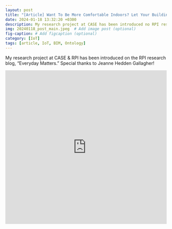 ```yaml
---
layout: post
title: "[Article] Want To Be More Comfortable Indoors? Let Your Building Help"
date: 2024-01-18 13:32:20 +0300
description: My research project at CASE has been introduced no RPI research blog, "Everyday Matters." # Add post description (optional)
img: 20240118_post_main.jpeg  # Add image post (optional)
fig-caption: # Add figcaption (optional)
category: [IoT]
tags: [article, IoT, BIM, Ontology]
---
```


My research project at CASE & RPI has been introduced on the RPI research blog, “Everyday Matters.” Special thanks to Jeanne Hedden Gallagher!

<iframe src="https://www.linkedin.com/embed/feed/update/urn:li:share:7153498220671737856" height="482" width="504" frameborder="0" allowfullscreen="" title="Embedded post"></iframe>
